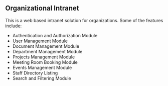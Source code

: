 

## Organizational Intranet

This is a web based intranet solution for organizations. Some of the features include:

 - Authentication and Authorization Module 
 - User Management Module 
 - Document Management Module 
 - Department Management Module 
 - Projects Management Module 
 - Meeting Room Booking Module 
 - Events Management Module 
 - Staff Directory Listing
 - Search and Filtering Module 

